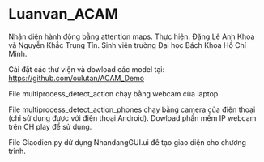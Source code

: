 # Luanvan_ACAM
Nhận diện hành động bằng attention maps.
Thực hiện: Đặng Lê Anh Khoa và Nguyễn Khắc Trung Tín. Sinh viên trường Đại học Bách Khoa Hồ Chí Minh.

Cài đặt các thư viện và dowload các model tại: https://github.com/oulutan/ACAM_Demo

File multiprocess_detect_action chạy bằng webcam của laptop

File multiprocess_detect_action_phones chạy bằng camera của điện thoại (chỉ sử dụng được với điện thoại Android). Dowload phần mềm IP webcam trên CH play để sử dụng.

File Giaodien.py dử dụng NhandangGUI.ui để tạo giao diện cho chương trình.

